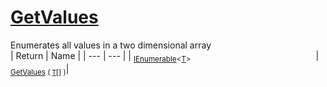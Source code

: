 # [GetValues](./ArrayExtension-100663387.md)

Enumerates all values in a two dimensional array
<br>
| Return | Name | 
| --- | --- | 
| <sub>[IEnumerable](https://docs.microsoft.com/en-us/dotnet/api/System.Collections.Ienumerable)\<[T](./ArrayExtension-100663387.md)></sub><img width=200/>| <sub>[GetValues](./ArrayExtension-100663387.md) ( [`T`](./ArrayExtension-100663387.md)[] )</sub>| <br>



